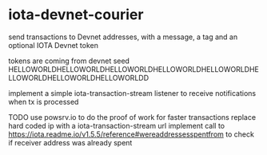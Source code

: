 # iota-devnet-courier

send transactions to Devnet addresses, with a message, a tag and an optional IOTA Devnet token

tokens are coming from devnet seed HELLOWORLDHELLOWORLDHELLOWORLDHELLOWORLDHELLOWORLDHELLOWORLDHELLOWORLDHELLOWORLDD

implement a simple iota-transaction-stream listener to receive notifications when tx is processed

TODO 
  use powsrv.io to do the proof of work for faster transactions
  replace hard coded ip with a iota-transaction-stream url
  implement call to https://iota.readme.io/v1.5.5/reference#wereaddressesspentfrom to check if receiver address was already spent


